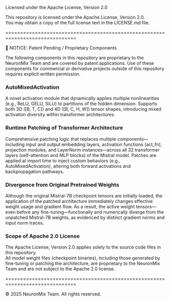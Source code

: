 Licensed under the Apache License, Version 2.0

This repository is licensed under the Apache License, Version 2.0.  
You may obtain a copy of the full license text in the LICENSE.md file.

==============================================================================

📣 NOTICE: Patent Pending / Proprietary Components

The following components in this repository are proprietary to the NeuronMix Team and are covered by patent applications. Use of these components for commercial or derivative projects outside of this repository requires explicit written permission.

### AutoMixedActivation
A novel activation module that dynamically applies multiple nonlinearities (e.g., ReLU, GELU, SiLU) to partitions of the hidden dimension. Supports both 3D ([B, T, C]) and 4D ([B, C, H, W]) tensor shapes, introducing mixed activation diversity within transformer architectures.

### Runtime Patching of Transformer Architecture
Comprehensive patching logic that replaces multiple components—including input and output embedding layers, activation functions (act_fn), projection modules, and LayerNorm instances—across all 32 transformer layers (self-attention and MLP blocks) of the Mistral model. Patches are applied at import time to inject custom behaviors (e.g., AutoMixedActivation), altering both forward activations and backpropagation pathways.

### Divergence from Original Pretrained Weights
Although the original Mistral-7B checkpoint tensors are initially loaded, the application of the patched architecture immediately changes effective weight usage and gradient flow. As a result, the active weight tensors—even before any fine-tuning—functionally and numerically diverge from the unpatched Mistral-7B weights, as evidenced by distinct gradient norms and input norm traces.

### Scope of Apache 2.0 License
The Apache License, Version 2.0 applies solely to the source code files in this repository.  
All model weight files (checkpoint binaries), including those generated by fine-tuning or patching the architecture, are proprietary to the NeuronMix Team and are not subject to the Apache 2.0 license.

==============================================================================

© 2025 NeuronMix Team. All rights reserved.
